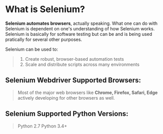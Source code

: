 # What is Selenium?  
**Selenium automates browsers**, actually speaking. What one can do with Selenium is dependent on one's understanding of how Selenium works. Selenium is basically for software testing but can be and is being used pratically for several other purposes.  

Selenium can be used to:
>1. Create robust, browser-based automation tests
>2. Scale and distribute scripts across many environments  

## Selenium Webdriver Supported Browsers:
>Most of the major web browsers like **Chrome, Firefox, Safari, Edge** 
>actively developing for other browsers as well.  

## Selenium Supported Python Versions:
>Python 2.7
>Python 3.4+
